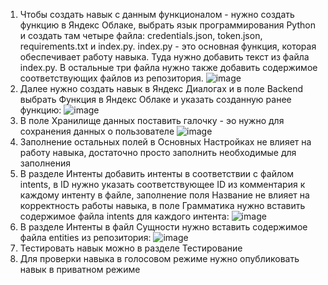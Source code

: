 1) Чтобы создать навык с данным функционалом - нужно создать функцию в Яндекс Облаке, выбрать язык программирования Python и создать там четыре файла: credentials.json, token.json, requirements.txt и index.py.
index.py - это основная функция, которая обеспечивает работу навыка. Туда нужно добавить текст из файла index.py.
В остальные три файла нужно также добавить содержимое соответствующих файлов из репозитория.
![image](https://github.com/burrrma/Developing-the-Alica-Voice-Assistant-Skill-for-working-with-the-HSE-Schedule-and-News/assets/114211302/a1c6ce29-8788-4cee-953c-ab595be70380)
2) Далее нужно создать навык в Яндекс Диалогах и в поле Backend выбрать Функция в Яндекс Облаке и указать созданную ранее функцию:
![image](https://github.com/burrrma/Developing-the-Alica-Voice-Assistant-Skill-for-working-with-the-HSE-Schedule-and-News/assets/114211302/4f8590e7-597a-4593-84dc-02e7fc80c994)
3) В поле Хранилище данных поставить галочку - эо нужно для сохранения данных о пользователе
![image](https://github.com/burrrma/Developing-the-Alica-Voice-Assistant-Skill-for-working-with-the-HSE-Schedule-and-News/assets/114211302/8f3e058f-4c91-4381-abcb-b6b97ea1d0dd)
4) Заполнение остальных полей в Основных Настройках не влияет на работу навыка, достаточно просто заполнить необходимые для заполнения
5) В разделе Интенты добавить интенты в соответствии с файлом intents, в ID нужно указать соответствующее ID из комментария к каждому интенту в файле,
заполнение поля Название не влияет на корректность работы навыка, в поле Грамматика нужно вставить содержимое файла intents для каждого интента:
![image](https://github.com/burrrma/Developing-the-Alica-Voice-Assistant-Skill-for-working-with-the-HSE-Schedule-and-News/assets/114211302/7e3b3a97-7fc7-4436-a450-a7acb2822553)
6) В разделе Интенты в файл Сущности нужно вставить содержимое файла entities из репозитория:
![image](https://github.com/burrrma/Developing-the-Alica-Voice-Assistant-Skill-for-working-with-the-HSE-Schedule-and-News/assets/114211302/e583c733-fb21-4cde-a244-ca73833bcd53)
7) Тестировать навык можно в разделе Тестирование
8) Для проверки навыка в голосовом режиме нужно опубликовать навык в приватном режиме
